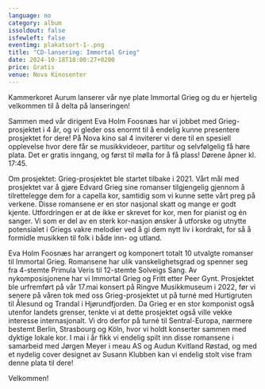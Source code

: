 ```yaml
---
language: no
category: album
issoldout: false
isfewleft: false
eventimg: plakatsort-1-.png
title: "CD-lansering: Immortal Grieg"
date: 2024-10-18T18:00:27+0200
price: Gratis
venue: Nova Kinosenter
---
```

Kammerkoret Aurum lanserer vår nye plate Immortal Grieg og du er hjertelig velkommen til å delta på lanseringen!

Sammen med vår dirigent Eva Holm Foosnæs har vi jobbet med Grieg-prosjektet i 4 år, og vi gleder oss enormt til å endelig kunne presentere prosjektet for dere!
På Nova kino sal 4 inviterer vi dere til en spesiell opplevelse hvor dere får se musikkvideoer, partitur og selvfølgelig få høre plata.
Det er gratis inngang, og først til mølla for å få plass!
Dørene åpner kl. 17:45.

Om prosjektet:
Grieg-prosjektet ble startet tilbake i 2021. Vårt mål med prosjektet var å gjøre Edvard Grieg sine romanser tilgjengelig gjennom å tilrettelegge dem for a capella kor, samtidig som vi kunne sette vårt preg på verkene. Disse romansene er en stor nasjonal skatt og mange er godt kjente. Utfordringen er at de ikke er skrevet for kor, men for pianist og én sanger. Vi som er del av en sterk kor-nasjon ønsker å utforske og utnytte potensialet i Griegs vakre melodier ved å gi dem nytt liv i kordrakt, for så å formidle musikken til folk i både inn- og utland.

Eva Holm Foosnæs har arrangert og komponert totalt 10 utvalgte romanser til Immortal Grieg. Romansene har ulik vanskelighetsgrad og spenner seg fra 4-stemte Primula Veris til 12-stemte Solveigs Sang. Av nykomposisjonene har vi Immortal Grieg og Fritt etter Peer Gynt.
Prosjektet ble urfremført på vår 17.mai konsert på Ringve Musikkmuseum i 2022, før vi senere på våren tok med oss Grieg-prosjektet ut på turné med Hurtigruten til Ålesund og Trandal i Hjørundfjorden. Da Grieg er en stor komponist også utenfor landets grenser, tenkte vi at dette prosjektet også ville vekke interesse internasjonalt. Vi dro derfor på turné til Sentral-Europa, nærmere bestemt Berlin, Strasbourg og Köln, hvor vi holdt konserter sammen med dyktige lokale kor. I mai i år fikk vi endelig spilt inn disse romansene i samarbeid med Jørgen Meyer i meau AS og Audun Kvitland Røstad, og med et nydelig cover designet av Susann Klubben kan vi endelig stolt vise fram denne plata til dere!

Velkommen!